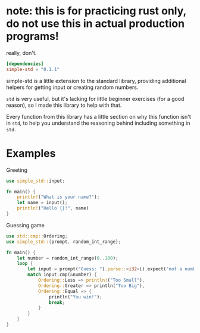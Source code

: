 # note: this is for practicing rust only, do not use this in actual production programs!

really, don't.

```toml
[dependencies]
simple-std = "0.1.1"
```

simple-std is a little extension to the standard library, 
providing additional helpers for getting input or creating random numbers.

`std` is very useful, but it's lacking for little beginner exercises 
(for a good reason), so I made this library to help with that.

Every function from this library has a little section on why this function isn't in `std`, to help you understand
the reasoning behind including something in `std`.

# Examples

Greeting

```rust
use simple_std::input;

fn main() {
    println!("What is your name?");
    let name = input();
    println!("Hello {}!", name)
}
```

Guessing game

```rust
use std::cmp::Ordering;
use simple_std::{prompt, random_int_range}; 

fn main() {
    let number = random_int_range(0..100);
    loop {
        let input = prompt("Guess: ").parse::<i32>().expect("not a number");
        match input.cmp(&number) {
            Ordering::Less => println!("Too Small"),
            Ordering::Greater => println("Too Big"),
            Ordering::Equal => {
                println("You win!");
                break;
            }
        }
    }
}
```